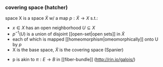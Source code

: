 ### covering space  (hatcher)
space X is a space $\widetilde{X}$ w/ a map $p: \widetilde{X} \rightarrow X$ s.t.:
* $x\in X$ has an open neighborhood $U \subseteq X$
* $p^{-1}(U)$ is a union of disjoint [[open-set|open sets]] in $\widetilde{X}$  
* each of which is mapped [[homeomorphism|omeomorphically]] onto U by $p$
* X is the base space, $\widetilde{X}$ is the covering space (Spanier)
- p is akin to $\pi: E \rightarrow B$ in [[fiber-bundle]] (http://rin.io/galois/)